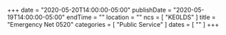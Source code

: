 +++
date = "2020-05-20T14:00:00-05:00"
publishDate = "2020-05-19T14:00:00-05:00"
endTime = ""
location = ""
ncs = [ "KE0LDS" ]
title = "Emergency Net 0520"
categories = [ "Public Service" ]
dates = [ "" ]
+++
